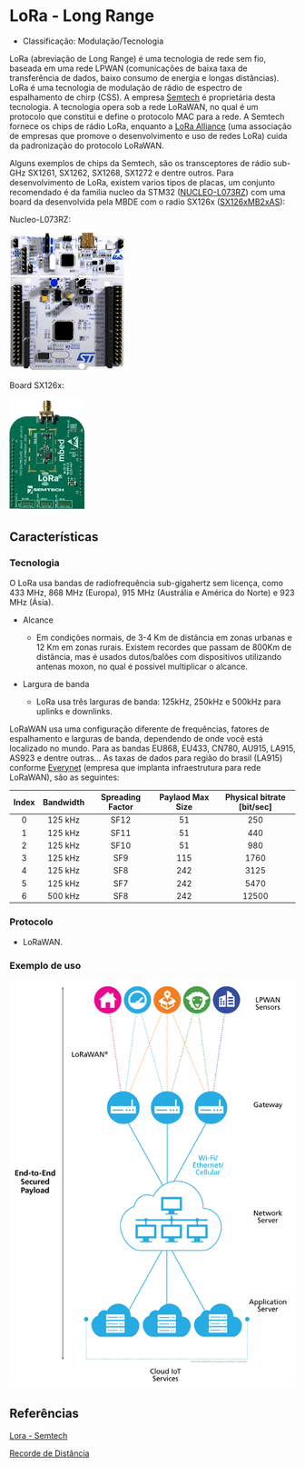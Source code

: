 # LoRa - Long Range

- Classificação: Modulação/Tecnologia

LoRa (abreviação de Long Range) é uma tecnologia de rede sem fio, baseada em uma rede LPWAN (comunicações de baixa taxa de transferência de dados, baixo consumo de energia e longas distâncias). LoRa é uma tecnologia de modulação de rádio de espectro de espalhamento de chirp (CSS). A empresa [Semtech](http://semtech.com/) é proprietária desta tecnologia. A tecnologia opera sob a rede LoRaWAN, no qual é um protocolo que constitui e define o protocolo MAC para a rede. A Semtech fornece os chips de rádio LoRa, enquanto a [LoRa Alliance](https://lora-alliance.org/) (uma associação de empresas que  promove o desenvolvimento e uso de redes LoRa) cuida da padronização do protocolo LoRaWAN. 

Alguns exemplos de chips da Semtech, são os transceptores de rádio sub-GHz SX1261, SX1262, SX1268, SX1272 e dentre outros. Para desenvolvimento de LoRa, existem varios tipos de placas, um conjunto recomendado é da familia nucleo da STM32 ([NUCLEO-L073RZ](https://www.st.com/en/evaluation-tools/nucleo-l073rz.html)) com uma board da desenvolvida pela MBDE com o radio SX126x ([SX126xMB2xAS](https://os.mbed.com/components/SX126xMB2xAS/)):

Nucleo-L073RZ:

![Nucleo-L073](imgs/nucleo.jpg)

Board SX126x:

![sx126x](imgs/sx126x.jpg)

## Características

### Tecnologia

O LoRa usa bandas de radiofrequência sub-gigahertz sem licença, como 433 MHz, 868 MHz (Europa), 915 MHz (Austrália e América do Norte) e 923 MHz (Ásia).

- Alcance
  - Em condições normais, de 3-4 Km de distância em zonas urbanas e 12 Km em zonas rurais. Existem recordes que passam de 800Km de distância, mas é usados dutos/balões com dispositivos utilizando antenas moxon, no qual é possivel multiplicar o alcance.

- Largura de banda
  - LoRa usa três larguras de banda: 125kHz, 250kHz e 500kHz para uplinks e downlinks.

LoRaWAN usa uma configuração diferente de frequências, fatores de espalhamento e larguras de banda, dependendo de onde você está localizado no mundo. Para as bandas EU868, EU433, CN780, AU915, LA915, AS923 e dentre outras... As taxas de dados para região do brasil (LA915) conforme [Everynet](https://www.everynet.com/) (empresa que implanta infraestrutura para rede LoRaWAN), são as seguintes:

| Index | Bandwidth | Spreading Factor | Paylaod Max Size | Physical bitrate [bit/sec] |
|:-----:|:---------:|:----------------:|:----------------:|:--------------------------:|
| 0     | 125 kHz   | SF12             | 51               | 250                        |
| 1     | 125 kHz   | SF11             | 51               | 440                        |
| 2     | 125 kHz   | SF10             | 51               | 980                        |
| 3     | 125 kHz   | SF9              | 115              | 1760                       |
| 4     | 125 kHz   | SF8              | 242              | 3125                       |
| 5     | 125 kHz   | SF7              | 242              | 5470                       |
| 6     | 500 kHz   | SF8              | 242              | 12500                      |


### Protocolo

- LoRaWAN.

### Exemplo de uso

![ArquiteturaLoRa](imgs/arquiteturalora.png)

## Referências

[Lora - Semtech](https://www.semtech.com/lora)

[Recorde de Distância](https://www.thethingsnetwork.org/article/lorawan-world-record-broken-twice-in-single-experiment-1)
